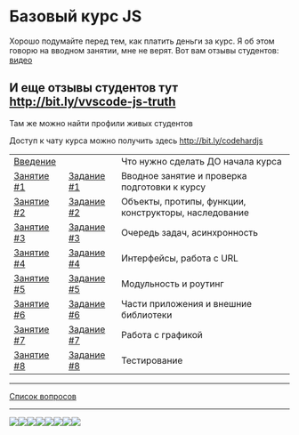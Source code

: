 # Базовый курс JS

Хорошо подумайте перед тем, как платить деньги за курс. Я об этом говорю на вводном занятии, мне не верят. Вот вам отзывы студентов: [видео](https://www.youtube.com/watch?v=5r9kr_He3q0&list=PLX3Jlot18dp7R9Tg0ccN02Pc3NTYzjcat)

## И еще отзывы студентов тут http://bit.ly/vvscode-js-truth

Там же можно найти профили живых студентов


Доступ к чату курса можно получить здесь http://bit.ly/codehardjs


|                                                                                   	|                                                                            	|                                                       	|
|-----------------------------------------------------------------------------------	|----------------------------------------------------------------------------	|-------------------------------------------------------	|
| [Введение](https://github.com/vvscode/js--base-course/tree/master/00)             	|                                                                            	| Что нужно сделать ДО начала курса                     	|
| [Занятие #1](https://rawgit.com/vvscode/js--base-course/master/01/cls/index.html) 	| [Задание #1](https://github.com/vvscode/js--base-course/tree/master/01/ht) 	| Вводное занятие и проверка подготовки к курсу         	|
| [Занятие #2](https://rawgit.com/vvscode/js--base-course/master/02/cls/index.html) 	| [Задание #2](https://github.com/vvscode/js--base-course/tree/master/02/ht) 	| Объекты, протипы, функции, конструкторы, наследование 	|
| [Занятие #3](https://rawgit.com/vvscode/js--base-course/master/03/cls/index.html) 	| [Задание #3](https://github.com/vvscode/js--base-course/tree/master/03/ht) 	| Очередь задач, асинхронность 	|
| [Занятие #4](https://rawgit.com/vvscode/js--base-course/master/04/cls/index.html) 	| [Задание #4](https://github.com/vvscode/js--base-course/tree/master/04/ht) 	| Интерфейсы, работа с URL	|
| [Занятие #5](https://rawgit.com/vvscode/js--base-course/master/05/cls/index.html) 	| [Задание #5](https://github.com/vvscode/js--base-course/tree/master/05/ht) 	| Модульность и роутинг	|
| [Занятие #6](https://rawgit.com/vvscode/js--base-course/master/06/cls/index.html) 	| [Задание #6](https://github.com/vvscode/js--base-course/tree/master/06/ht) 	| Части приложения и внешние библиотеки	|
| [Занятие #7](https://rawgit.com/vvscode/js--base-course/master/07/cls/index.html) 	| [Задание #7](https://github.com/vvscode/js--base-course/tree/master/07/ht) 	| Работа с графикой	|
| [Занятие #8](https://rawgit.com/vvscode/js--base-course/master/08/cls/index.html) 	| [Задание #8](https://github.com/vvscode/js--base-course/tree/master/08/ht) 	| Тестирование	|
---

[Список вопросов](https://rawgit.com/vvscode/js--base-course/master/questions/index.html)

--- 

[![](https://sourcerer.io/fame/vvscode/vvscode/js--base-course/images/0)](https://sourcerer.io/fame/vvscode/vvscode/js--base-course/links/0)[![](https://sourcerer.io/fame/vvscode/vvscode/js--base-course/images/1)](https://sourcerer.io/fame/vvscode/vvscode/js--base-course/links/1)[![](https://sourcerer.io/fame/vvscode/vvscode/js--base-course/images/2)](https://sourcerer.io/fame/vvscode/vvscode/js--base-course/links/2)[![](https://sourcerer.io/fame/vvscode/vvscode/js--base-course/images/3)](https://sourcerer.io/fame/vvscode/vvscode/js--base-course/links/3)[![](https://sourcerer.io/fame/vvscode/vvscode/js--base-course/images/4)](https://sourcerer.io/fame/vvscode/vvscode/js--base-course/links/4)[![](https://sourcerer.io/fame/vvscode/vvscode/js--base-course/images/5)](https://sourcerer.io/fame/vvscode/vvscode/js--base-course/links/5)[![](https://sourcerer.io/fame/vvscode/vvscode/js--base-course/images/6)](https://sourcerer.io/fame/vvscode/vvscode/js--base-course/links/6)[![](https://sourcerer.io/fame/vvscode/vvscode/js--base-course/images/7)](https://sourcerer.io/fame/vvscode/vvscode/js--base-course/links/7)
